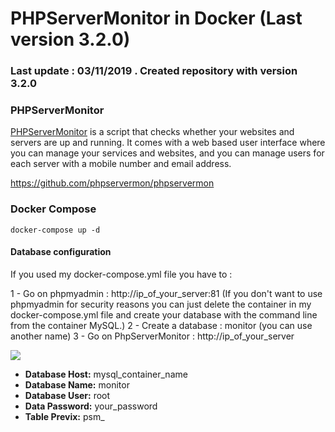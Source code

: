 
# PHPServerMonitor in Docker (Last version 3.2.0)

### Last update : 03/11/2019 . Created repository with version 3.2.0


### PHPServerMonitor

[PHPServerMonitor](http://www.phpservermonitor.org/) is a script that checks whether your websites and servers are up and running. It comes with a web based user interface where you can manage your services and websites, and you can manage users for each server with a mobile number and email address.

https://github.com/phpservermon/phpservermon

### Docker Compose

```docker-compose up -d```

#### Database configuration


If you used my docker-compose.yml file you have to : 

1 - Go on phpmyadmin : http://ip_of_your_server:81  (If you don't want to use phpmyadmin for security reasons you can just delete the container in my docker-compose.yml file and create your database with the command line from the container MySQL.)
2 - Create a database : monitor (you can use another name)
3 - Go on PhpServerMonitor : http://ip_of_your_server

![](https://raw.githubusercontent.com/Quentinvarquet/docker-phpservermonitor/master/img/install.png)

* **Database Host:** mysql_container_name
* **Database Name:** monitor
* **Database User:** root
* **Data Password:** your_password
* **Table Previx:** psm_

